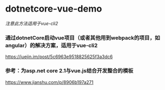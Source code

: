 
# dotnetcore-vue-demo
*注意此方法适用于vue-cli2*
###  通过dotnetCore启动vue项目（或者其他用到webpack的项目，如angular）的解决方案，适用于vue-cli2

https://juejin.im/post/5c6963e9518825625f3a3dc6

### 参考：为asp.net core 2.1与vue.js结合开发整合的模板
https://www.jianshu.com/p/8906b197a271
